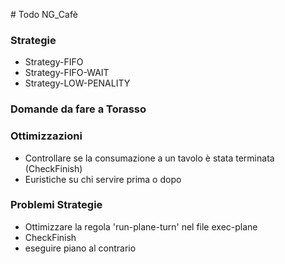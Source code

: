 # Todo NG_Cafè


### Strategie

* Strategy-FIFO
* Strategy-FIFO-WAIT
* Strategy-LOW-PENALITY


### Domande da fare a Torasso


### Ottimizzazioni
* Controllare se la consumazione a un tavolo è stata terminata (CheckFinish)
* Euristiche su chi servire prima o dopo

### Problemi Strategie
* Ottimizzare la regola 'run-plane-turn' nel file exec-plane
* CheckFinish
* eseguire piano al contrario